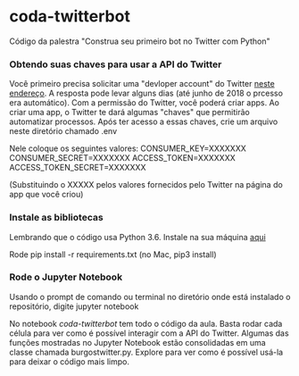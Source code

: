 # coda-twitterbot
Código da palestra "Construa seu primeiro bot no Twitter com Python"

### Obtendo suas chaves para usar a API do Twitter

Você primeiro precisa solicitar uma "devloper account" do Twitter [neste endereço](https://developer.twitter.com/en/apply/user). A resposta pode levar alguns dias (até junho de 2018 o prcesso era automático). Com a permissão do Twitter, você poderá criar apps. Ao criar uma app, o Twitter te dará algumas "chaves" que permitirão automatizar processos. Após ter acesso a essas chaves, crie um arquivo neste diretório chamado .env

Nele coloque os seguintes valores:
CONSUMER_KEY=XXXXXXX
CONSUMER_SECRET=XXXXXXX
ACCESS_TOKEN=XXXXXXX
ACCESS_TOKEN_SECRET=XXXXXXX

(Substituindo o XXXXX pelos valores fornecidos pelo Twitter na página do app que você criou)

### Instale as bibliotecas

Lembrando que o código usa Python 3.6. Instale na sua máquina [aqui](https://www.python.org/downloads/)  

Rode pip install -r requirements.txt (no Mac, pip3 install)


### Rode o Jupyter Notebook
Usando o prompt de comando ou terminal no diretório onde está instalado o repositório, digite jupyter notebook

No notebook _coda-twitterbot_ tem todo o código da aula. Basta rodar cada célula para ver como é possível interagir com a API do Twitter. Algumas das funções mostradas no Jupyter Notebook estão consolidadas em uma classe chamada burgostwitter.py. Explore para ver como é possível usá-la para deixar o código mais limpo.